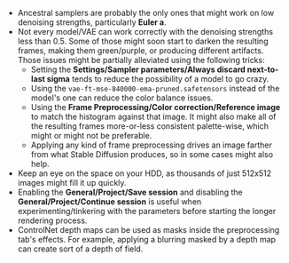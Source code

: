 * Ancestral samplers are probably the only ones that might work on low denoising strengths, particularly **Euler a**.
* Not every model/VAE can work correctly with the denoising strengths less than 0.5. Some of those might soon start to darken the resulting frames, making them green/purple, or producing different artifacts. Those issues might be partially alleviated using the following tricks:
    * Setting the **Settings/Sampler parameters/Always discard next-to-last sigma** tends to reduce the possibility of a model to go crazy.
    * Using the `vae-ft-mse-840000-ema-pruned.safetensors` instead of the model's one can reduce the color balance issues.
    * Using the **Frame Preprocessing/Color correction/Reference image** to match the histogram against that image. It might also make all of the resulting frames more-or-less consistent palette-wise, which might or might not be preferable.
    * Applying any kind of frame preprocessing drives an image farther from what Stable Diffusion produces, so in some cases might also help.
* Keep an eye on the space on your HDD, as thousands of just 512x512 images might fill it up quickly.
* Enabling the **General/Project/Save session** and disabling the **General/Project/Continue session** is useful when experimenting/tinkering with the parameters before starting the longer rendering process.
* ControlNet depth maps can be used as masks inside the preprocessing tab's effects. For example, applying a blurring masked by a depth map can create sort of a depth of field.
